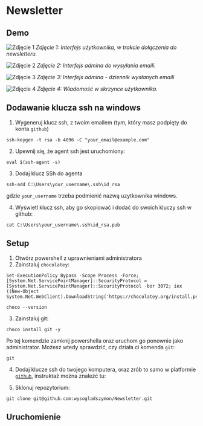 # Newsletter

## Demo

![Zdjęcie 1](https://github.com/user-attachments/assets/42689cdf-742d-4e8d-b67f-89cd8bbdb014)
*Zdjęcie 1: Interfejs użytkownika, w trakcie dołączenia do newsletteru.*

![Zdjęcie 2](https://github.com/user-attachments/assets/205ce662-2b72-438b-950b-9463e1c4ce2a)
*Zdjęcie 2: Interfejs admina do wysyłania emaili.*

![Zdjęcie 3](https://github.com/user-attachments/assets/acd087f8-5170-44e3-b939-fae1b7407a8f)
*Zdjęcie 3: Interfejs admina - dziennik wysłanych emaili*

![Zdjęcie 4](https://github.com/user-attachments/assets/c3b9de73-1218-43df-902b-0a6b59a679e7)
*Zdjęcie 4: Wiadomość w skrzynce użytkownika.*

## Dodawanie klucza ssh na windows 
1. Wygeneruj klucz ssh, z twoim emailem (tym, który masz podpięty do konta ```github```)
```shell
ssh-keygen -t rsa -b 4096 -C "your_email@example.com"
```
2. Upewnij się, że agent ssh jest uruchomiony:
```shell
eval $(ssh-agent -s)
```
3. Dodaj klucz SSh do agenta
```shell
ssh-add C:\Users\your_username\.ssh\id_rsa
```
gdzie ```your_username``` trzeba podmienić nazwą uzytkownika windows. 

4. Wyświetl klucz ssh, aby go skopiować i dodać do swoich kluczy ssh w github:
```shell
cat C:\Users\your_username\.ssh\id_rsa.pub
```

## Setup
1. Otwórz powershell z uprawnieniami administratora
2. Zainstaluj ```chocolatey```:
```shell
Set-ExecutionPolicy Bypass -Scope Process -Force; [System.Net.ServicePointManager]::SecurityProtocol = [System.Net.ServicePointManager]::SecurityProtocol -bor 3072; iex ((New-Object System.Net.WebClient).DownloadString('https://chocolatey.org/install.ps1'))

choco --version

```

3. Zainstaluj git:
```shell
choco install git -y
```
Po tej komendzie zamknij powershella oraz uruchom go ponownie jako administrator. Możesz wtedy sprawdzić, czy działa ci komenda ```git```:
```shell
git
```
4. Dodaj klucze ssh do twojego komputera, oraz zrób to samo w platformie [```github```](github.com), instruktaż można znaleźć tu:

5. Sklonuj repozytorium:
```shell
git clone git@github.com:wysogladszymon/Newsletter.git
```
## Uruchomienie

